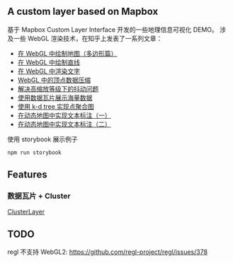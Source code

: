 ## A custom layer based on Mapbox

基于 Mapbox Custom Layer Interface 开发的一些地理信息可视化 DEMO。
涉及一些 WebGL 渲染技术，在知乎上发表了一系列文章：

* [在 WebGL 中绘制地图（多边形篇）](https://zhuanlan.zhihu.com/p/52989166)
* [在 WebGL 中绘制直线](https://zhuanlan.zhihu.com/p/59541559)
* [在 WebGL 中渲染文字](https://zhuanlan.zhihu.com/p/65421383)
* [WebGL 中的顶点数据压缩](https://zhuanlan.zhihu.com/p/67484498)
* [解决高缩放等级下的抖动问题](https://zhuanlan.zhihu.com/p/57469121)
* [使用数据瓦片展示海量数据](https://zhuanlan.zhihu.com/p/64130041)
* [使用 k-d tree 实现点聚合图](https://zhuanlan.zhihu.com/p/64450167)
* [在动态地图中实现文本标注（一）](https://zhuanlan.zhihu.com/p/72222549)
* [在动态地图中实现文本标注（二）](https://zhuanlan.zhihu.com/p/74373214)

使用 storybook 展示例子
```bash
npm run storybook
```

## Features

### 数据瓦片 + Cluster

[ClusterLayer](https://xiaoiver.github.io/custom-mapbox-layer/?path=/story/vectorlayer--cluster)

## TODO

regl 不支持 WebGL2: https://github.com/regl-project/regl/issues/378
